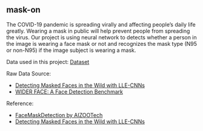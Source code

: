 ## mask-on

The COVID-19 pandemic is spreading virally and affecting people’s daily life greatly. Wearing a mask in public will help prevent people from spreading the virus.
Our project is using neural network to detects whether a person in the image is wearing a face mask or not and recognizes the mask type (N95 or non-N95) if the image subject is wearing a mask.

Data used in this project:
[Dataset](https://drive.google.com/file/d/1TEZaUkym6H04JcMABYlvqjqXBQVmt1nk/view?usp=sharing)

Raw Data Source:
- [Detecting Masked Faces in the Wild with LLE-CNNs](http://www.escience.cn/people/geshiming/mafa.html)
- [WIDER FACE: A Face Detection Benchmark](http://shuoyang1213.me/WIDERFACE/)

Reference:
- [FaceMaskDetection by AIZOOTech](https://github.com/AIZOOTech/FaceMaskDetection)
- [Detecting Masked Faces in the Wild with LLE-CNNs](http://www.escience.cn/people/geshiming/mafa.html)
